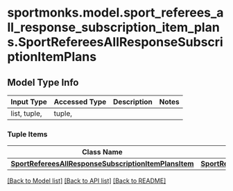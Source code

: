 # sportmonks.model.sport_referees_all_response_subscription_item_plans.SportRefereesAllResponseSubscriptionItemPlans

## Model Type Info
Input Type | Accessed Type | Description | Notes
------------ | ------------- | ------------- | -------------
list, tuple,  | tuple,  |  | 

### Tuple Items
Class Name | Input Type | Accessed Type | Description | Notes
------------- | ------------- | ------------- | ------------- | -------------
[**SportRefereesAllResponseSubscriptionItemPlansItem**](SportRefereesAllResponseSubscriptionItemPlansItem.md) | [**SportRefereesAllResponseSubscriptionItemPlansItem**](SportRefereesAllResponseSubscriptionItemPlansItem.md) | [**SportRefereesAllResponseSubscriptionItemPlansItem**](SportRefereesAllResponseSubscriptionItemPlansItem.md) |  | 

[[Back to Model list]](../../README.md#documentation-for-models) [[Back to API list]](../../README.md#documentation-for-api-endpoints) [[Back to README]](../../README.md)

